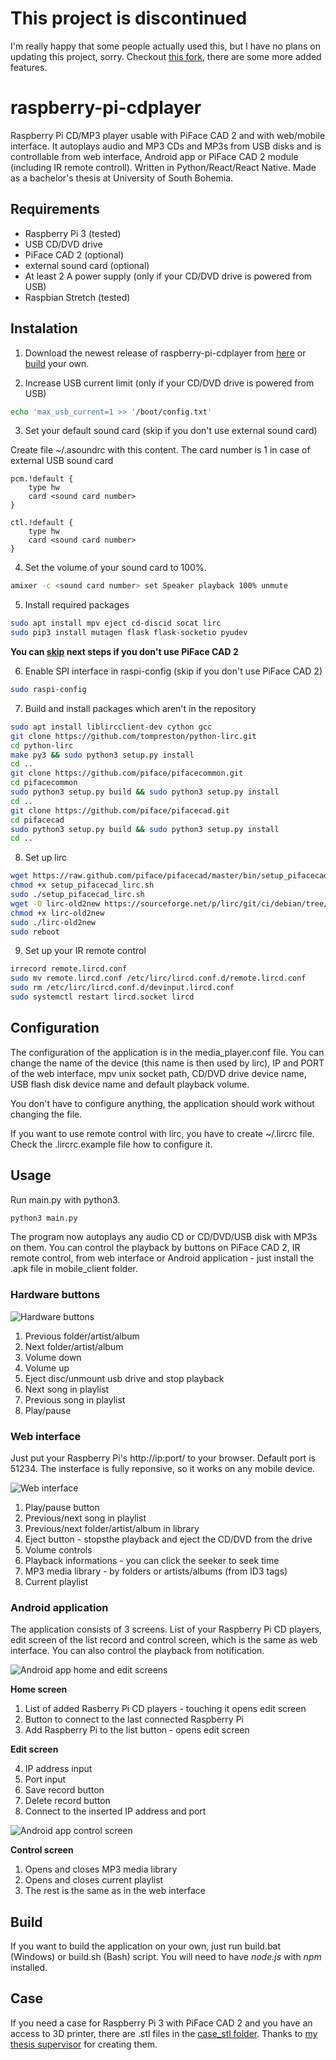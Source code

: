 # This project is discontinued

I'm really happy that some people actually used this, but I have no plans on updating this project, sorry. Checkout [this fork](https://github.com/JoeHartley3/raspberry-pi-cdplayer), there are some more added features.

# raspberry-pi-cdplayer

Raspberry Pi CD/MP3 player usable with PiFace CAD 2 and with web/mobile interface. It autoplays audio and MP3 CDs and MP3s from USB disks and is controllable from web interface, Android app or PiFace CAD 2 module (including IR remote controll).
Written in Python/React/React Native.
Made as a bachelor's thesis at University of South Bohemia.

## Requirements

* Raspberry Pi 3 (tested)
* USB CD/DVD drive
* PiFace CAD 2 (optional)
* external sound card (optional)
* At least 2 A power supply (only if your CD/DVD drive is powered from USB)
* Raspbian Stretch (tested)

## Instalation

1) Download the newest release of raspberry-pi-cdplayer from [here](https://github.com/ivankrato/raspberry-pi-cdplayer/releases) or [build](#build) your own.

2) Increase USB current limit (only if your CD/DVD drive is powered from USB)
```bash
echo 'max_usb_current=1 >> '/boot/config.txt'
```

3) Set your default sound card (skip if you don't use external sound card)

Create file ~/.asoundrc with this content. The card number is 1 in case of external USB sound card
```
pcm.!default {
    type hw
    card <sound card number>
}

ctl.!default {
    type hw           
    card <sound card number>
}
```

4) Set the volume of your sound card to 100%.
```bash
amixer -c <sound card number> set Speaker playback 100% unmute
```

5) Install required packages
```bash
sudo apt install mpv eject cd-discid socat lirc
sudo pip3 install mutagen flask flask-socketio pyudev
```

**You can [skip](#configuration) next steps if you don't use PiFace CAD 2**

6) Enable SPI interface in raspi-config (skip if you don't use PiFace CAD 2)

```bash
sudo raspi-config
```

7) Build and install packages which aren't in the repository
```bash
sudo apt install liblircclient-dev cython gcc
git clone https://github.com/tompreston/python-lirc.git
cd python-lirc
make py3 && sudo python3 setup.py install
cd ..
git clone https://github.com/piface/pifacecommon.git
cd pifacecommon
sudo python3 setup.py build && sudo python3 setup.py install
cd ..
git clone https://github.com/piface/pifacecad.git
cd pifacecad
sudo python3 setup.py build && sudo python3 setup.py install
cd ..
```

8) Set up lirc
```bash
wget https://raw.github.com/piface/pifacecad/master/bin/setup_pifacecad_lirc.sh 
chmod +x setup_pifacecad_lirc.sh
sudo ./setup_pifacecad_lirc.sh
wget -O lirc-old2new https://sourceforge.net/p/lirc/git/ci/debian/tree/debian/lirc-old2new?format=raw
chmod +x lirc-old2new
sudo ./lirc-old2new
sudo reboot
```

9) Set up your IR remote control
```bash
irrecord remote.lircd.conf
sudo mv remote.lircd.conf /etc/lirc/lircd.conf.d/remote.lircd.conf
sudo rm /etc/lirc/lircd.conf.d/devinput.lircd.conf
sudo systemctl restart lircd.socket lircd
```

## Configuration

The configuration of the application is in the media_player.conf file. You can change the name of the device (this name is then used by lirc), IP and PORT of the web interface, mpv unix socket path, CD/DVD drive device name, USB flash disk device name and default playback volume.

You don't have to configure anything, the application should work without changing the file.

If you want to use remote control with lirc, you have to create ~/.lircrc file. Check the .lircrc.example file how to configure it.

## Usage

Run main.py with python3.

```bash
python3 main.py
```

The program now autoplays any audio CD or CD/DVD/USB disk with MP3s on them. You can control the playback by buttons on PiFace CAD 2, IR remote control, from web interface or Android application - just install the .apk file in mobile_client folder.

### Hardware buttons

![Hardware buttons](images/hw.jpg)

1) Previous folder/artist/album
2) Next folder/artist/album
3) Volume down
4) Volume up
5) Eject disc/unmount usb drive and stop playback
6) Next song in playlist
7) Previous song in playlist
8) Play/pause

### Web interface

Just put your Raspberry Pi's http://ip:port/ to your browser. Default port is 51234. The insterface is fully reponsive, so it works on any mobile device.

![Web interface](images/web.png)

1) Play/pause button
2) Previous/next song in playlist
3) Previous/next folder/artist/album in library
4) Eject button - stopsthe playback and eject the CD/DVD from the drive
5) Volume controls
6) Playback informations - you can click the seeker to seek time
7) MP3 media library - by folders or artists/albums (from ID3 tags)
8) Current playlist

### Android application

The application consists of 3 screens. List of your Raspberry Pi CD players, edit screen of the list record and control screen, which is the same as web interface. You can also control the playback from notification.

![Android app home and edit screens](images/phone_home.png)

**Home screen**

1) List of added Rasberry Pi CD players - touching it opens edit screen
2) Button to connect to the last connected Raspberry Pi
3) Add Raspberry Pi to the list button - opens edit screen

**Edit screen**

4) IP address input
5) Port input
6) Save record button
7) Delete record button
8) Connect to the inserted IP address and port

![Android app control screen](images/phone.png)

**Control screen**
1) Opens and closes MP3 media library
2) Opens and closes current playlist
3) The rest is the same as in the web interface

## Build

If you want to build the application on your own, just run build.bat (Windows) or build.sh (Bash) script. You will need to have *node.js* with *npm* installed.

## Case

If you need a case for Raspberry Pi 3 with PiFace CAD 2 and you have an access to 3D printer, there are .stl files in the [case_stl folder](case_stl/). Thanks to [my thesis supervisor](https://github.com/jipech) for creating them.
